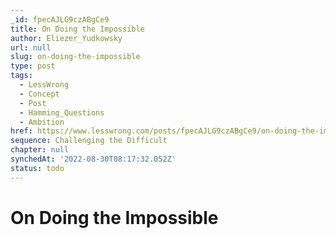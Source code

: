 ```yaml
---
_id: fpecAJLG9czABgCe9
title: On Doing the Impossible
author: Eliezer_Yudkowsky
url: null
slug: on-doing-the-impossible
type: post
tags:
  - LessWrong
  - Concept
  - Post
  - Hamming_Questions
  - Ambition
href: https://www.lesswrong.com/posts/fpecAJLG9czABgCe9/on-doing-the-impossible
sequence: Challenging the Difficult
chapter: null
synchedAt: '2022-08-30T08:17:32.052Z'
status: todo
---
```


# On Doing the Impossible
